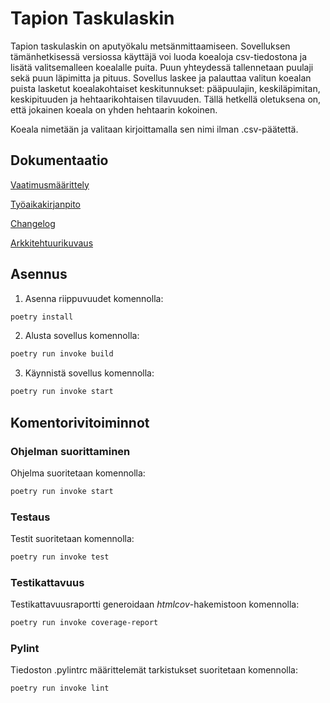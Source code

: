 # Tapion Taskulaskin

Tapion taskulaskin on aputyökalu metsänmittaamiseen. Sovelluksen 
tämänhetkisessä versiossa käyttäjä voi luoda koealoja csv-tiedostona ja 
lisätä valitsemalleen koealalle puita. Puun yhteydessä tallennetaan puulaji sekä puun
läpimitta ja pituus. Sovellus laskee ja palauttaa valitun 
koealan puista lasketut koealakohtaiset keskitunnukset: pääpuulajin,
 keskiläpimitan, keskipituuden ja hehtaarikohtaisen tilavuuden. Tällä hetkellä oletuksena on, että jokainen koeala on yhden 
hehtaarin 
kokoinen.

Koeala nimetään ja valitaan kirjoittamalla sen nimi ilman .csv-päätettä.

## Dokumentaatio

[Vaatimusmäärittely](https://github.com/annis1234/ot-harjoitustyo/blob/main/dokumentaatio/vaatimusmaarittely.md)

[Työaikakirjanpito](https://github.com/annis1234/ot-harjoitustyo/blob/main/dokumentaatio/tyoaikakirjanpito.md)

[Changelog](https://github.com/annis1234/ot-harjoitustyo/blob/main/dokumentaatio/changelog.md)

[Arkkitehtuurikuvaus](https://github.com/annis1234/ot-harjoitustyo/blob/main/dokumentaatio/arkkitehtuuri.md)

## Asennus

1. Asenna riippuvuudet komennolla:

```bash
poetry install
```

2. Alusta sovellus komennolla:

```bash
poetry run invoke build
```

3. Käynnistä sovellus komennolla:

```bash
poetry run invoke start
```

## Komentorivitoiminnot

### Ohjelman suorittaminen

Ohjelma suoritetaan komennolla:

```bash
poetry run invoke start
```

### Testaus

Testit suoritetaan komennolla:

```bash
poetry run invoke test
```

### Testikattavuus

Testikattavuusraportti generoidaan _htmlcov_-hakemistoon komennolla:

```bash
poetry run invoke coverage-report
```

### Pylint

Tiedoston .pylintrc määrittelemät tarkistukset suoritetaan komennolla:
```bash
poetry run invoke lint
```
